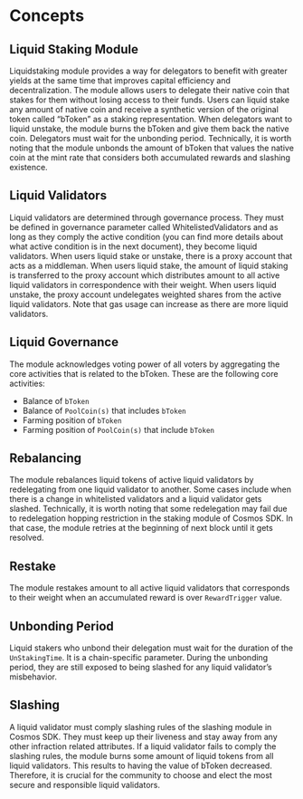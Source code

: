 <!-- order: 1 -->

# Concepts

## Liquid Staking Module

Liquidstaking module provides a way for delegators to benefit with greater yields at the same time that improves capital efficiency and decentralization. The module allows users to delegate their native coin that stakes for them without losing access to their funds. Users can liquid stake any amount of native coin and receive a synthetic version of the original token called “bToken” as a staking representation. When delegators want to liquid unstake, the module burns the bToken and give them back the native coin. Delegators must wait for the unbonding period. Technically, it is worth noting that the module unbonds the amount of bToken that values the native coin at the mint rate that considers both accumulated rewards and slashing existence.

## Liquid Validators

Liquid validators are determined through governance process. They must be defined in governance parameter called WhitelistedValidators and as long as they comply the active condition (you can find more details about what active condition is in the next document), they become liquid validators. When users liquid stake or unstake, there is a proxy account that acts as a middleman. When users liquid stake, the amount of liquid staking is transferred to the proxy account which distributes amount to all active liquid validators in correspondence with their weight. When users liquid unstake, the proxy account undelegates weighted shares from the active liquid validators. Note that gas usage can increase as there are more liquid validators. 

## Liquid Governance

The module acknowledges voting power of all voters by aggregating the core activities that is related to the bToken. These are the following core activities:

- Balance of `bToken`
- Balance of `PoolCoin(s)` that includes `bToken`
- Farming position of `bToken`
- Farming position of `PoolCoin(s)` that include `bToken`

## Rebalancing

The module rebalances liquid tokens of active liquid validators by redelegating from one liquid validator to another. Some cases include when there is a change in whitelisted validators and a liquid validator gets slashed. Technically, it is worth noting that some redelegation may fail due to redelegation hopping restriction in the staking module of Cosmos SDK. In that case, the module retries at the beginning of next block until it gets resolved.

## Restake

The module restakes amount to all active liquid validators that corresponds to their weight when an accumulated reward is over `RewardTrigger` value. 

## Unbonding Period

Liquid stakers who unbond their delegation must wait for the duration of the `UnStakingTime`. It is a chain-specific parameter. During the unbonding period, they are still exposed to being slashed for any liquid validator’s misbehavior.

## Slashing

A liquid validator must comply slashing rules of the slashing module in Cosmos SDK. They must keep up their liveness and stay away from any other infraction related attributes. If a liquid validator fails to comply the slashing rules, the module burns some amount of liquid tokens from all liquid validators. This results to having the value of bToken decreased. Therefore, it is crucial for the community to choose and elect the most secure and responsible liquid validators.
